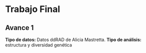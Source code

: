 # Trabajo Final
## Avance 1

**Tipo de datos:** Datos ddRAD de Alicia Mastretta.
**Tipo de análisis:** estructura y diversidad genética
